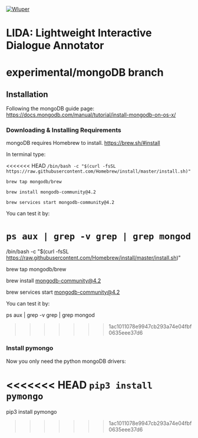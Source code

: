 [![Wluper](https://wluper.com/content/themes/main/static/gfx/wluperlogo.png)](https://wluper.com/)     

# LIDA: Lightweight Interactive Dialogue Annotator

# experimental/mongoDB branch 

## Installation

Following the mongoDB guide page:
https://docs.mongodb.com/manual/tutorial/install-mongodb-on-os-x/


### Downloading & Installing Requirements

mongoDB requires Homebrew to install.
https://brew.sh/#install

In terminal type:

<<<<<<< HEAD
`/bin/bash -c "$(curl -fsSL https://raw.githubusercontent.com/Homebrew/install/master/install.sh)"`

`brew tap mongodb/brew`

`brew install mongodb-community@4.2`

`brew services start mongodb-community@4.2`

You can test it by:

`ps aux | grep -v grep | grep mongod`
=======
/bin/bash -c "$(curl -fsSL https://raw.githubusercontent.com/Homebrew/install/master/install.sh)"

brew tap mongodb/brew

brew install mongodb-community@4.2

brew services start mongodb-community@4.2

You can test it by:

ps aux | grep -v grep | grep mongod
>>>>>>> 1ac1011078e9947cb293a74e04fbf0635eee37d6

### Install pymongo

Now you only need the python mongoDB drivers:

<<<<<<< HEAD
`pip3 install pymongo`
=======
pip3 install pymongo
>>>>>>> 1ac1011078e9947cb293a74e04fbf0635eee37d6

